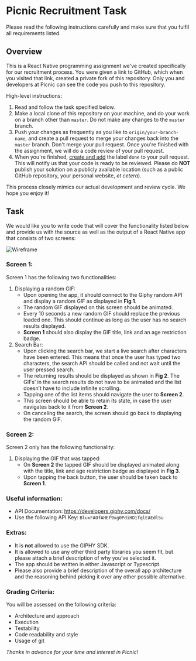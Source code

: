 # Picnic Recruitment Task

Please read the following instructions carefully and make sure that you fulfil
all requirements listed.

## Overview

This is a React Native programming assignment we've created specifically for our
recruitment process.
You were given a link to GitHub, which when you visited that link,
created a private fork of this repository. Only you and developers at Picnic
can see the code you push to this repository.

High-level instructions:

1. Read and follow the task specified below.
2. Make a local clone of this repository on your machine, and do your work on a
   branch other than `master`. Do not make any changes to the `master` branch.
3. Push your changes as frequently as you like to `origin/your-branch-name`,
   and create a pull request to merge your changes back into the `master`
   branch. Don't merge your pull request. Once you're finished with the
   assignment, we will do a code review of your pull request.
4. When you're finished, [create and add][github-labels] the label `done` to
   your pull request. This will notify us that your code is ready to be
   reviewed. Please do **NOT** publish your solution on a publicly available
   location (such as a public GitHub repository, your personal website, _et
   cetera_).

This process closely mimics our actual development and review cycle. We hope
you enjoy it!

## Task

We would like you to write code that will cover the functionality listed below and provide us with the source as well as the output of a React Native app that consists of two screens:

![Wireframe][wireframe-image]

### Screen 1:

Screen 1 has the following two functionalities:

1. Displaying a random GIF:
   - Upon opening the app, it should connect to the Giphy random API and display a random GIF as displayed in **Fig 1**.
   - The random GIF displayed on this screen should be animated.
   - Every 10 seconds a new random GIF should replace the previous loaded one. This should continue as long as the user has no search results displayed.
   - **Screen 1** should also display the GIF title, link and an age restriction badge.
2. Search Bar:
   - Upon clicking the search bar, we start a live search after characters have been entered. This means that once the user has typed two characters, the search API should be called and not wait until the user pressed search.
   - The returning results should be displayed as shown in **Fig 2**. The GIFs’ in the search results do not have to be animated and the list doesn’t have to include infinite scrolling.
   - Tapping one of the list items should navigate the user to **Screen 2**.
   - This screen should be able to retain its state, in case the user navigates back to it from **Screen 2**.
   - On canceling the search, the screen should go back to displaying the random GIF.

### Screen 2:

Screen 2 only has the following functionality:

1. Displaying the GIF that was tapped:
   - On **Screen 2** the tapped GIF should be displayed animated along with the title, link and age restriction badge as displayed in **Fig 3**.
   - Upon tapping the back button, the user should be taken back to **Screen 1**.

### Useful information:

- API Documentation: https://developers.giphy.com/docs/
- Use the following API Key: `BluxFAOfAHEf9xg0PdiHD1fqlEAEdlSu`

### Extras:

- It is **not** allowed to use the GIPHY SDK.
- It is allowed to use any other third party libraries you seem fit, but please attach a brief description of why you’ve selected it.
- The app should be written in either Javascript or Typescript.
- Please also provide a brief description of the overall app architecture and the reasoning behind picking it over any other possible alternative.

### Grading Criteria:

You will be assessed on the following criteria:

- Architecture and approach
- Execution
- Testability
- Code readability and style
- Usage of git

_Thanks in advance for your time and interest in Picnic!_

[wireframe-image]: https://imgur.com/Kja1rsy.png
[github-labels]: https://help.github.com/articles/about-labels
